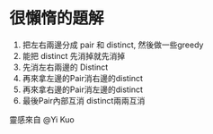 # 很懶惰的題解

1. 把左右兩邊分成 pair 和 distinct, 然後做一些greedy
2. 能把 distinct 先消掉就先消掉
3. 先消左右兩邊的 Distinct
4. 再來拿左邊的Pair消右邊的distinct
5. 再來拿右邊的Pair消左邊的distinct
6. 最後Pair內部互消 distinct兩兩互消

靈感來自 @Yi Kuo
